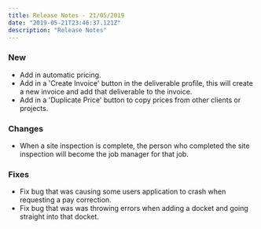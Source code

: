 ```yaml
---
title: Release Notes - 21/05/2019
date: "2019-05-21T23:46:37.121Z"
description: "Release Notes"
---
```


### New

- Add in automatic pricing.
- Add in a 'Create Invoice' button in the deliverable profile, this will create a new invoice and add that deliverable to the invoice.
- Add in a 'Duplicate Price' button to copy prices from other clients or projects.

### Changes

- When a site inspection is complete, the person who completed the site inspection will become the job manager for that job.

### Fixes

- Fix bug that was causing some users application to crash when requesting a pay correction.
- Fix bug that was was throwing errors when adding a docket and going straight into that docket.

